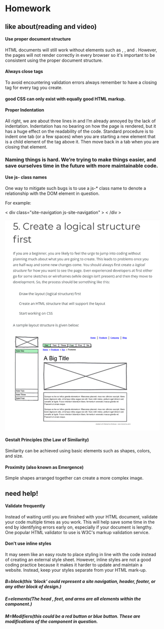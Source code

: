 # Homework

## like about(reading and video)
#### Use proper document structure
  HTML documents will still work without elements such as <html>, <head>, and <body>. However, the pages will not render correctly in every browser so it's important to be consistent using the proper document structure.

#### Always close tags
To avoid encountering validation errors always remember to have a closing tag for every tag you create.

#### good CSS can only exist with equally good HTML markup.

#### Proper Indentation
All right, we are about three lines in and I’m already annoyed by the lack of indentation. Indentation has no bearing on how the page is rendered, but it has a huge effect on the readability of the code. Standard procedure is to indent one tab (or a few spaces) when you are starting a new element that is a child element of the tag above it. Then move back in a tab when you are closing that element.


### Naming things is hard. We’re trying to make things easier, and save ourselves time in the future with more maintainable code.

#### Use js- class names
One way to mitigate such bugs is to use a js-* class name to denote a relationship with the DOM element in question.

For example:

< div class="site-navigation js-site-navigation" >
< /div >

![logical](.\img.png)

#### Gestalt Principles (the Law of Similarity)
Similarity can be achieved using basic elements such as shapes, colors, and size.


#### Proximity (also known as Emergence)
Simple shapes arranged together can create a more complex image.

## need help!
#### Validate frequently
Instead of waiting until you are finished with your HTML document, validate your code multiple times as you work. This will help save some time in the end by identifying errors early on, especially if your document is lengthy. One popular HTML validator to use is W3C's markup validation service.

#### Don't use inline styles
It may seem like an easy route to place styling in line with the code instead of creating an external style sheet. However, inline styles are not a good coding practice because it makes it harder to update and maintain a website. Instead, keep your styles separate from your HTML mark-up.


##### B=block(this ‘block’ could represent a site navigation, header, footer, or any other block of design.)
##### E=elements(The head , feet, and arms are all elements within the component.)
##### M=Modifiers(this could be a red button or blue button. These are modifications of the component in question.

